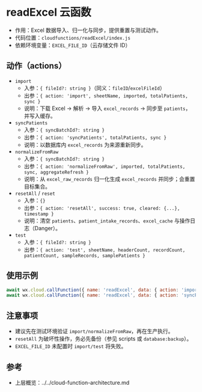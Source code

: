 # readExcel 云函数

- 作用：Excel 数据导入、归一化与同步，提供重置与测试动作。
- 代码位置：`cloudfunctions/readExcel/index.js`
- 依赖环境变量：`EXCEL_FILE_ID`（云存储文件 ID）

## 动作（actions）

- `import`
  - 入参：`{ fileId?: string }`（同义：`fileID`/`excelFileId`）
  - 出参：`{ action: 'import', sheetName, imported, totalPatients, sync }`
  - 说明：下载 Excel → 解析 → 导入 `excel_records` → 同步至 `patients`，并写入缓存。
- `syncPatients`
  - 入参：`{ syncBatchId?: string }`
  - 出参：`{ action: 'syncPatients', totalPatients, sync }`
  - 说明：以数据库内 `excel_records` 为来源重新同步。
- `normalizeFromRaw`
  - 入参：`{ syncBatchId?: string }`
  - 出参：`{ action: 'normalizeFromRaw', imported, totalPatients, sync, aggregateRefresh }`
  - 说明：从 `excel_raw_records` 归一化生成 `excel_records` 并同步；会重置目标集合。
- `resetAll` / `reset`
  - 入参：`{}`
  - 出参：`{ action: 'resetAll', success: true, cleared: {...}, timestamp }`
  - 说明：清空 `patients`、`patient_intake_records`、`excel_cache` 与操作日志（Danger）。
- `test`
  - 入参：`{ fileId?: string }`
  - 出参：`{ action: 'test', sheetName, headerCount, recordCount, patientCount, sampleRecords, samplePatients }`

## 使用示例

```js
await wx.cloud.callFunction({ name: 'readExcel', data: { action: 'import', fileId: 'cloud://...' } });
await wx.cloud.callFunction({ name: 'readExcel', data: { action: 'syncPatients' } });
```

## 注意事项

- 建议先在测试环境验证 `import/normalizeFromRaw`，再在生产执行。
- `resetAll` 为破坏性操作，务必先备份（参见 scripts 或 `database:backup`）。
- `EXCEL_FILE_ID` 未配置时 `import/test` 将失败。

## 参考
- 上层概览：../../cloud-function-architecture.md

